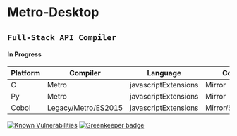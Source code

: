 # Metro-**Desktop**

## `Full-Stack API Compiler`

#### In Progress

Platform | Compiler | Language | Code      |
---------|----------|----------|-------|
 C | Metro | javascriptExtensions | Mirror
 Py | Metro | javascriptExtensions | Mirror
 Cobol | Legacy/Metro/ES2015 | javascriptExtensions | Mirror/Sandbox

[![Known Vulnerabilities](https://snyk.io/package/npm/snyk/badge.svg)](https://snyk.io/package/npm/snyk) [![Greenkeeper badge](https://badges.greenkeeper.io/adamkeinan/Metro-Desktop.svg)](https://greenkeeper.io/)
